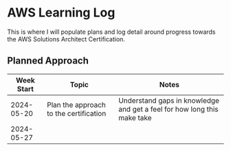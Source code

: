 
# AWS Learning Log

This is where I will populate plans and log detail around progress towards the AWS Solutions Architect Certification.

## Planned Approach

| Week Start | Topic                                  | Notes                                                                   |
| ---------- | -------------------------------------- | ----------------------------------------------------------------------- |
| 2024-05-20 | Plan the approach to the certification | Understand gaps in knowledge and get a feel for how long this make take |
| 2024-05-27 |                                        |                                                                         |
